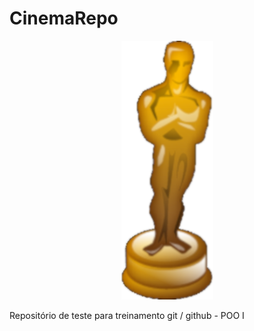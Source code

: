 # CinemaRepo
<p align="center">
  <img src="https://github.com/paulovictorbl/CinemaRepo/blob/main/imagem.png" />
</p>
Repositório de teste para treinamento git / github - POO I
